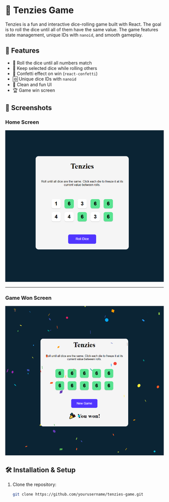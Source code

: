 # 🎲 Tenzies Game

Tenzies is a fun and interactive dice-rolling game built with React. The goal is to roll the dice until all of them have the same value. The game features state management, unique IDs with `nanoid`, and smooth gameplay.

## 🚀 Features

- 🎲 Roll the dice until all numbers match
- 🔄 Keep selected dice while rolling others
- 🎉 Confetti effect on win (`react-confetti`)  
- 🆔 Unique dice IDs with `nanoid`
- 🎨 Clean and fun UI
- 🏆 Game win screen

## 📸 Screenshots

### Home Screen
![Home Screen](./src/assets/home.png)

---

### Game Won Screen
![Game Won](./src/assets/game-won.png)

## 🛠️ Installation & Setup

1. Clone the repository:
   ```bash
   git clone https://github.com/yourusername/tenzies-game.git
